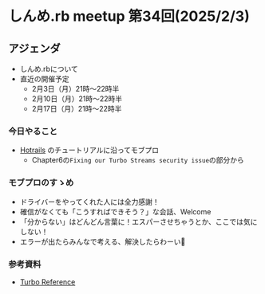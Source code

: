 # しんめ.rb meetup 第34回(2025/2/3)

## アジェンダ

- しんめ.rbについて
- 直近の開催予定
  - 2月3日（月）21時〜22時半
  - 2月10日（月）21時〜22時半
  - 2月17日（月）21時〜22時半

### 今日やること

- [Hotrails](https://www.hotrails.dev/) のチュートリアルに沿ってモブプロ
  - Chapter6の`Fixing our Turbo Streams security issue`の部分から

### モブプロのすゝめ

- ドライバーをやってくれた人には全力感謝！
- 確信がなくても「こうすればできそう？」な会話、Welcome
- 「分からない」はどんどん言葉に！エスパーさせちゃうとか、ここでは気にしない！
- エラーが出たらみんなで考える、解決したらわーい🙌

### 参考資料

- [Turbo Reference](https://turbo.hotwired.dev/reference/drive)


